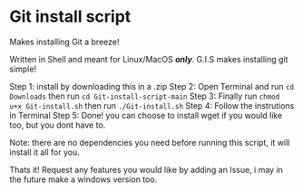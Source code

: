 # Git install script
Makes installing Git a breeze!

Written in Shell and meant for Linux/MacOS ***only***. G.I.S makes installing git simple!

Step 1: install by downloading this in a .zip
Step 2: Open Terminal and run `cd Downloads` then run `cd Git-install-script-main`
Step 3: Finally run `chmod u+x Git-install.sh` then run `./Git-install.sh` 
Step 4: Follow the instrutions in Terminal
Step 5: Done! you can choose to install wget if you would like too, but you dont have to.

Note: there are no dependencies you need before running this script, it will install it all for you.

Thats it! Request any features you would like by adding an Issue, i may in the future make a windows version too. 

